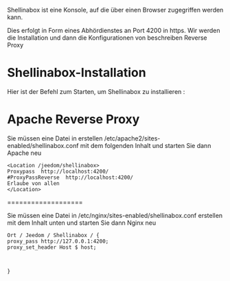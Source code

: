 Shellinabox ist eine Konsole, auf die über einen Browser zugegriffen werden kann.

Dies erfolgt in Form eines Abhördienstes an Port 4200 in
https. Wir werden die Installation und dann die Konfigurationen von beschreiben
Reverse Proxy

Shellinabox-Installation 
===========================

Hier ist der Befehl zum Starten, um Shellinabox zu installieren :

    

Apache Reverse Proxy 
====================

Sie müssen eine Datei in erstellen
/etc/apache2/sites-enabled/shellinabox.conf mit dem folgenden Inhalt
und starten Sie dann Apache neu

    <Location /jeedom/shellinabox>
    Proxypass  http://localhost:4200/
    #ProxyPassReverse  http://localhost:4200/
    Erlaube von allen
    </Location>

 
===================

Sie müssen eine Datei in /etc/nginx/sites-enabled/shellinabox.conf erstellen
mit dem Inhalt unten und starten Sie dann Nginx neu

    Ort / Jeedom / Shellinabox / {
    proxy_pass http://127.0.0.1:4200;
    proxy_set_header Host $ host;
    
    
    
    }
